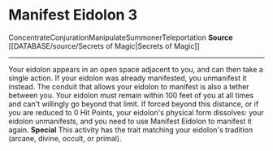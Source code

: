 ﻿---
actions: '[three-actions]'
cost: null
element: null
frequency: null
id: '757'
name: Manifest Eidolon
rarity: Common
requirement: null
rus_type_level: null
school: Conjuration
source: '[[DATABASE/source/Secrets of Magic|Secrets of Magic]]'
trait:
- '[[DATABASE/trait/Concentrate|Concentrate]]'
- '[[DATABASE/trait/Conjuration|Conjuration]]'
- '[[DATABASE/trait/Manipulate|Manipulate]]'
- '[[DATABASE/trait/Summoner|Summoner]]'
- '[[DATABASE/trait/Teleportation|Teleportation]]'
trigger: null
type: Action

---
# Manifest Eidolon <span class="action-icon">3</span>

<span class="item-trait">Concentrate</span><span class="item-trait">Conjuration</span><span class="item-trait">Manipulate</span><span class="item-trait">Summoner</span><span class="item-trait">Teleportation</span>
**Source** [[DATABASE/source/Secrets of Magic|Secrets of Magic]]

---
Your eidolon appears in an open space adjacent to you, and can then take a single action. If your eidolon was already manifested, you unmanifest it instead.
 The conduit that allows your eidolon to manifest is also a tether between you. Your eidolon must remain within 100 feet of you at all times and can't willingly go beyond that limit. If forced beyond this distance, or if you are reduced to 0 Hit Points, your eidolon's physical form dissolves: your eidolon unmanifests, and you need to use Manifest Eidolon to manifest it again.
**Special** This activity has the trait matching your eidolon's tradition (arcane, divine, occult, or primal).